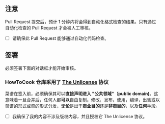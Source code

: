 ## 注意

Pull Request 提交后，预计 1 分钟内将会得到自动化格式检查的结果。只有通过自动化检查的 Pull Request 才会被人工审核。

- [ ] 请确保此 Pull Request 能够通过自动化代码检查。

## 签署

必须签署下面的对话框才能开始审核。

### HowToCook 仓库采用了 [The Unlicense](https://unlicense.org/) 协议

菜谱在签入前，必须确保其可以**直接声明进入 "公共领域"（public domain)**。这意味着一旦合并后，任何人都**可以**自由复制，修改，发布，使用，编译，出售或以菜谱的形式或菜的形式分发，**无论**是出于**商业目的**还是**非商目的**，以及**任何**手段。

- [ ] 我确保了我的内容不涉及版权内容，并且授权它 The Unlicense 协议。
